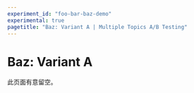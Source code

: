 ```yaml
---
experiment_id: "foo-bar-baz-demo"
experimental: true
pagetitle: "Baz: Variant A | Multiple Topics A/B Testing"
---
```


# Baz: Variant A ##

此页面有意留空。


<!--HONumber=May16_HO4-->



